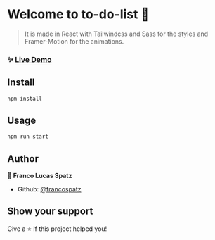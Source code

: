 # Welcome to to-do-list 👋

> It is made in React with Tailwindcss and Sass for the styles and Framer-Motion for the animations.
> 

### ✨ [Live Demo](https://francospatz.github.io/to-do-list)

## Install

```sh
npm install
```

## Usage

```sh
npm run start
```

## Author

👤 **Franco Lucas Spatz**

* Github: [@francospatz](https://github.com/francospatz)

## Show your support

Give a ⭐️ if this project helped you!


